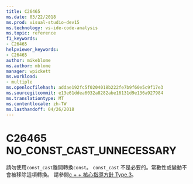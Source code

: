 ```yaml
---
title: C26465
ms.date: 03/22/2018
ms.prod: visual-studio-dev15
ms.technology: vs-ide-code-analysis
ms.topic: reference
f1_keywords:
- C26465
helpviewer_keywords:
- C26465
author: mikeblome
ms.author: mblome
manager: wpickett
ms.workload:
- multiple
ms.openlocfilehash: addae192fc5f0204018b222fe7b9f60e5c9f17e3
ms.sourcegitcommit: e13e61ddea6032a8282abe16131d9e136a927984
ms.translationtype: MT
ms.contentlocale: zh-TW
ms.lasthandoff: 04/26/2018
---
```

# <a name="c26465-noconstcastunnecessary"></a>C26465 NO_CONST_CAST_UNNECESSARY

請勿使用`const_cast`離開轉換`const`。 `const_cast` 不是必要的。常數性或變動不會被移除這項轉換。 請參閱[c + + 核心指導方針 Type.3](https://github.com/isocpp/CppCoreGuidelines/blob/master/CppCoreGuidelines.md#Pro-type-constcast)。
